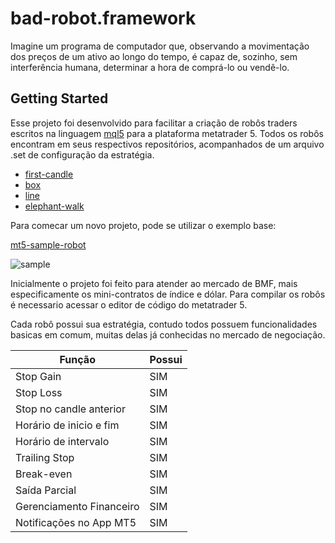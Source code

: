# bad-robot.framework

Imagine um programa de computador que, observando a movimentação dos preços de um ativo ao longo do tempo, é capaz de, sozinho, sem interferência humana, determinar a hora de comprá-lo ou vendê-lo.

## Getting Started

Esse projeto foi desenvolvido para facilitar a criação de robôs traders escritos na linguagem [mql5](https://www.mql5.com/pt)
para a plataforma metatrader 5. Todos os robôs encontram em seus respectivos repositórios, acompanhados de um arquivo .set 
de configuração da estratégia.

* [first-candle](https://github.com/erlonfs/first-candle.bad-robot)
* [box](https://github.com/erlonfs/box.bad-robot)
* [line](https://github.com/erlonfs/line.bad-robot)
* [elephant-walk](https://github.com/erlonfs/elephant-walk.bad-robot)

Para comecar um novo projeto, pode se utilizar o exemplo base:

[mt5-sample-robot](https://github.com/erlonfs/sample.bad-robot)

![sample](https://github.com/erlonfs/sample.bad-robot/assets/helloworld/sample.gif)

Inicialmente o projeto foi feito para atender ao mercado de BMF, mais especificamente os mini-contratos 
de índice e dólar. Para compilar os robôs é necessario acessar o editor de código do metatrader 5.

Cada robô possui sua estratégia, contudo todos possuem funcionalidades basicas em comum, muitas delas já conhecidas 
no mercado de negociação.

| Função | Possui |
| ------ | ------ |
|Stop Gain | SIM |
|Stop Loss | SIM|
|Stop no candle anterior | SIM|
|Horário de inicio e fim | SIM|
|Horário de intervalo | SIM |
|Trailing Stop | SIM|
|Break-even | SIM|
|Saída Parcial | SIM|
|Gerenciamento Financeiro | SIM|
|Notificações no App MT5 | SIM|